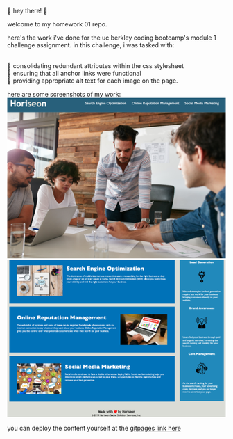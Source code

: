 <p>
  🌸 hey there! 🌸 
</p>
<p>
  welcome to my homework 01 repo.
</p>

<p>
  here's the work i've done for the uc berkley coding bootcamp's module 1 challenge assignment. in this challenge, i was tasked with: 
</p>
<p>
<br />
🍓 consolidating redundant attributes within the css stylesheet<br />
🍓 ensuring that all anchor links were functional<br />
🍓 providing appropriate alt text for each image on the page.<br />
<p>
  here are some screenshots of my work: <img src="./assets/images/Horiseon-01.png" alt="first screenshot of the Horiseon webpage"><img src="./assets/images/Horiseon-02.png" alt="second screenshot of the Horiseon webpage">
</p>
<p>
  you can deploy the content yourself at the <a href="https://descardi-b.github.io/homework-01/">gitpages link here</a>
</p>
